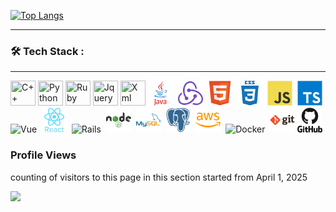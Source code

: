 
<!-- ![Anurag's GitHub stats](https://github-readme-stats.vercel.app/api?username=Mahmoud-Da&show_icons=true&theme=radical) -->

[![Top Langs](https://github-readme-stats.vercel.app/api/top-langs/?username=Mahmoud-Da&langs_count=100000000000000000000&layout=compact&theme=vision-friendly-dark&include_all_commits=true&hide_progress=true)](https://github.com/anuraghazra/github-readme-stats)

---

### :hammer_and_wrench: Tech Stack :

---

<div>
  <img src="https://w7.pngwing.com/pngs/46/626/png-transparent-c-logo-the-c-programming-language-computer-icons-computer-programming-source-code-programming-miscellaneous-template-blue.png" title="C++" **alt="C++" width="40" height="40"/>
  <img src="https://upload.wikimedia.org/wikipedia/commons/c/c3/Python-logo-notext.svg" title="Python" **alt="Python" width="40" height="40"/>
  <img src="https://upload.wikimedia.org/wikipedia/commons/7/73/Ruby_logo.svg" title="Ruby" **alt="Ruby" width="40" height="40"/>
  <img src="https://upload.wikimedia.org/wikipedia/commons/8/83/Jquery-icon.svg" title="Jquery" **alt="Jquery" width="40" height="40"/>
  <img src="https://png.pngtree.com/png-vector/20190514/ourlarge/pngtree-xml-file-format-icon-design-png-image_1041771.jpg" title="Xml" **alt="Xml" width="40" height="40"/>
  <img src="https://github.com/devicons/devicon/blob/master/icons/java/java-original-wordmark.svg" title="Java" alt="Java" width="40" height="40"/>&nbsp;
  <img src="https://github.com/devicons/devicon/blob/master/icons/redux/redux-original.svg" title="Redux" alt="Redux " width="40" height="40"/>&nbsp;
  <img src="https://github.com/devicons/devicon/blob/master/icons/html5/html5-original.svg" title="HTML5" alt="HTML" width="40" height="40"/>&nbsp;
  <img src="https://github.com/devicons/devicon/blob/master/icons/css3/css3-plain-wordmark.svg"  title="CSS3" alt="CSS" width="40" height="40"/>&nbsp;
  <img src="https://github.com/devicons/devicon/blob/master/icons/javascript/javascript-original.svg" title="JavaScript" alt="JavaScript" width="40" height="40"/>&nbsp;
  <img src="https://github.com/devicons/devicon/blob/master/icons/typescript/typescript-original.svg" title="TypeScript" alt="TypeScript" width="40" height="40"/>&nbsp;
  <img src="https://masteringjs.io/assets/images/vue/vue.png" title="Vue" alt="Vue" width="40" height="40"/>&nbsp;
  <img src="https://github.com/devicons/devicon/blob/master/icons/react/react-original-wordmark.svg" title="React" alt="React" width="40" height="40"/>&nbsp;
  <img src="https://upload.wikimedia.org/wikipedia/commons/1/16/Ruby_on_Rails-logo.png" title="Rails" alt="Rails" width="40" height="40"/>&nbsp;
  <img src="https://github.com/devicons/devicon/blob/master/icons/nodejs/nodejs-original-wordmark.svg" title="NodeJS" alt="NodeJS" width="40" height="40"/>&nbsp;
  <img src="https://github.com/devicons/devicon/blob/master/icons/mysql/mysql-original-wordmark.svg" title="MySQL"  alt="MySQL" width="40" height="40"/>&nbsp;
  <img src="https://github.com/devicons/devicon/blob/master/icons/postgresql/postgresql-plain.svg" title="MySQL"  alt="MySQL" width="40" height="40"/>&nbsp;
  <img src="https://github.com/devicons/devicon/blob/master/icons/amazonwebservices/amazonwebservices-plain-wordmark.svg" title="AWS" alt="AWS" width="40" height="40"/>&nbsp;
  <img src="https://static.cdnlogo.com/logos/d/56/docker.svg" title="Docker" alt="Docker" width="40" height="40"/>&nbsp;
  <img src="https://github.com/devicons/devicon/blob/master/icons/git/git-original-wordmark.svg" title="Git" **alt="Git" width="40" height="40"/>
  <img src="https://github.com/devicons/devicon/blob/master/icons/github/github-original-wordmark.svg" title="GitHub" **alt="GitHub" width="40" height="40"/>
</div>


### Profile Views
counting of visitors to this page in this section started from April 1, 2025

![](https://count.getloli.com/get/@Mahmoud-Da.github.readme)
